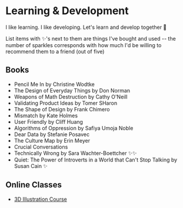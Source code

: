 # Learning & Development 
I like learning. I like developing. Let's learn and develop together 🧠 

List items with ✨'s next to them are things I've bought and used -- the number of sparkles corresponds with how much I'd be willing to recommend them to a friend (out of five) 

## Books 
- Pencil Me In by Christine Wodtke
- The Design of Everyday Things by Don Norman
- Weapons of Math Destruction by Cathy O'Neill
- Validating Product Ideas by Tomer SHaron
- The Shape of Design by Frank Chimero
- Mismatch by Kate Holmes 
- User Friendly by Cliff Huang 
- Algorithms of Oppression by Safiya Umoja Noble 
- Dear Data by Stefanie Posavec 
- The Culture Map by Erin Meyer
- Crucial Conversations 
- Technically Wrong by Sara Wachter-Boettcher ✨✨
- Quiet: The Power of Introverts in a World that Can't Stop Talking by Susan Cain ✨

## Online Classes 
- [3D Illustration Course](https://polygonrunway.com/courses/) 
